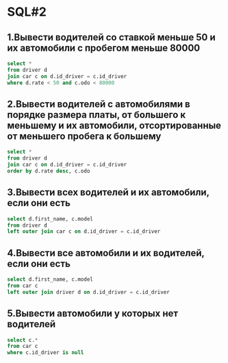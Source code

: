 # SQL#2

## 1.Вывести водителей со ставкой меньше 50 и их автомобили с пробегом меньше 80000

```sql
select *
from driver d
join car c on d.id_driver = c.id_driver
where d.rate < 50 and c.odo < 80000
```

## 2.Вывести водителей с автомобилями в порядке размера платы, от большего к меньшему и их автомобили, отсортированные от меньшего пробега к большему

```sql
select *
from driver d
join car c on d.id_driver = c.id_driver
order by d.rate desc, c.odo
```

## 3.Вывести всех водителей и их автомобили, если они есть

```sql
select d.first_name, c.model
from driver d
left outer join car c on d.id_driver = c.id_driver
```

## 4.Вывести все автомобили и их водителей, если они есть

```sql
select d.first_name, c.model
from car c
left outer join driver d on d.id_driver = c.id_driver
```

## 5.Вывести автомобили у которых нет водителей

```sql
select c.*
from car c
where c.id_driver is null
```
